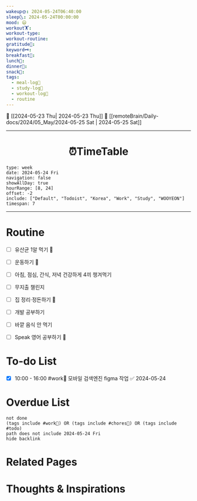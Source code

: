 ```yaml
---
wakeup🌞: 2024-05-24T06:40:00
sleep🌜: 2024-05-24T00:00:00
mood: 😃
workout🏋️: 
workout-type: 
workout-routine: 
gratitude🙏: 
keyword🗝️: 
breakfast🍳: 
lunch🍚: 
dinner🥗: 
snack🍬: 
tags:
  - meal-log📝
  - study-log📓
  - workout-log💪
  - routine
---
```


🔺 [[2024-05-23 Thu| 2024-05-23 Thu]]
🔻 [[remoteBrain/Daily-docs/2024/05_May/2024-05-25 Sat | 2024-05-25 Sat]]
___
<h1> <center>⏰TimeTable </center> </h1>

```gEvent
type: week
date: 2024-05-24 Fri
navigation: false
showAllDay: true
hourRange: [8, 24]
offset: -2
include: ["Default", "Todoist", "Korea", "Work", "Study", "WOOYEON"]
timespan: 7
```

--- 


# Routine 

- [ ] 유산균 1알 먹기 🔼 
- [ ] 운동하기 🔼
- [ ] 아침, 점심, 간식, 저녁 건강하게 4끼 챙겨먹기
- [ ] 무지출 챌린지 
- [ ] 집 정리·정돈하기 🔼
- [ ] 개발 공부하기
- [ ] 바깥 음식 안 먹기 
- [ ] Speak 영어 공부하기 🔼 


# To-do List

- [x] 10:00 - 16:00 #work💼 모바일 검색엔진 figma 작업 ✅ 2024-05-24
# Overdue List
```tasks
not done
(tags include #work💼) OR (tags include #chores🧺) OR (tags include #todo)
path does not include 2024-05-24 Fri
hide backlink
```

# Related Pages



# Thoughts & Inspirations

